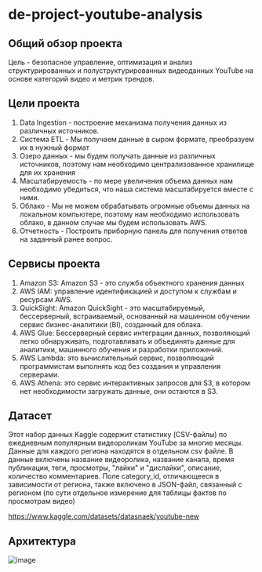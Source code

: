 # de-project-youtube-analysis

## Общий обзор проекта

Цель - безопасное управление, оптимизация и анализ структурированных и полуструктурированных видеоданных YouTube на основе категорий видео и метрик трендов.

## Цели проекта

1. Data Ingestion - построение механизма получения данных из различных источников.
2. Система ETL - Мы получаем данные в сыром формате, преобразуем их в нужный формат
3. Озеро данных - мы будем получать данные из различных источников, поэтому нам необходимо централизованное хранилище для их хранения
4. Масштабируемость - по мере увеличения объема данных нам необходимо убедиться, что наша система масштабируется вместе с ними.
5. Облако - Мы не можем обрабатывать огромные объемы данных на локальном компьютере, поэтому нам необходимо использовать облако, в данном случае мы будем использовать AWS.
6. Отчетность - Построить приборную панель для получения ответов на заданный ранее вопрос.

## Сервисы проекта

1. Amazon S3: Amazon S3 - это служба объектного хранения данных
2. AWS IAM: управление идентификацией и доступом к службам и ресурсам AWS.
3. QuickSight: Amazon QuickSight - это масштабируемый, бессерверный, встраиваемый, основанный на машинном обучении сервис бизнес-аналитики (BI), созданный для облака.
4. AWS Glue: Бессерверный сервис интеграции данных, позволяющий легко обнаруживать, подготавливать и объединять данные для аналитики, машинного обучения и разработки приложений.
5. AWS Lambda: это вычислительный сервис, позволяющий программистам выполнять код без создания и управления серверами.
6. AWS Athena: это сервис интерактивных запросов для S3, в котором нет необходимости загружать данные, они остаются в S3.

## Датасет

Этот набор данных Kaggle содержит статистику (CSV-файлы) по ежедневным популярным видеороликам YouTube за многие месяцы. Данные для каждого региона находятся в отдельном csv файле. В данные включены название видеоролика, название канала, время публикации, теги, просмотры, "лайки" и "дислайки", описание, количество комментариев. Поле category_id, отличающееся в зависимости от региона, также включено в JSON-файл, связанный с регионом (по сути отдельное измерение для таблицы фактов по просмотрам видео)

https://www.kaggle.com/datasets/datasnaek/youtube-new

## Архитектура

![image](https://github.com/SergeyIvchenkov/de-project-youtube-analysis/assets/130689220/f924a9e3-fe4f-4dad-a2bc-7a8f4aaa9424)

